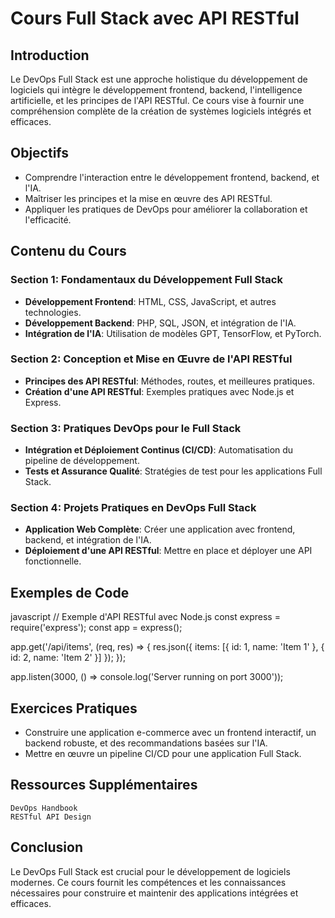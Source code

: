 # Cours Full Stack avec API RESTful

## Introduction
Le DevOps Full Stack est une approche holistique du développement de logiciels qui intègre le développement frontend, backend, l'intelligence artificielle, et les principes de l'API RESTful. Ce cours vise à fournir une compréhension complète de la création de systèmes logiciels intégrés et efficaces.

## Objectifs
- Comprendre l'interaction entre le développement frontend, backend, et l'IA.
- Maîtriser les principes et la mise en œuvre des API RESTful.
- Appliquer les pratiques de DevOps pour améliorer la collaboration et l'efficacité.

## Contenu du Cours

### Section 1: Fondamentaux du Développement Full Stack
- **Développement Frontend**: HTML, CSS, JavaScript, et autres technologies.
- **Développement Backend**: PHP, SQL, JSON, et intégration de l'IA.
- **Intégration de l'IA**: Utilisation de modèles GPT, TensorFlow, et PyTorch.

### Section 2: Conception et Mise en Œuvre de l'API RESTful
- **Principes des API RESTful**: Méthodes, routes, et meilleures pratiques.
- **Création d'une API RESTful**: Exemples pratiques avec Node.js et Express.

### Section 3: Pratiques DevOps pour le Full Stack
- **Intégration et Déploiement Continus (CI/CD)**: Automatisation du pipeline de développement.
- **Tests et Assurance Qualité**: Stratégies de test pour les applications Full Stack.

### Section 4: Projets Pratiques en DevOps Full Stack
- **Application Web Complète**: Créer une application avec frontend, backend, et intégration de l'IA.
- **Déploiement d'une API RESTful**: Mettre en place et déployer une API fonctionnelle.

## Exemples de Code

javascript
// Exemple d'API RESTful avec Node.js
const express = require('express');
const app = express();

app.get('/api/items', (req, res) => {
    res.json({ items: [{ id: 1, name: 'Item 1' }, { id: 2, name: 'Item 2' }] });
});

app.listen(3000, () => console.log('Server running on port 3000'));

## Exercices Pratiques

- Construire une application e-commerce avec un frontend interactif, un backend robuste, et des recommandations basées sur l'IA.
- Mettre en œuvre un pipeline CI/CD pour une application Full Stack.

## Ressources Supplémentaires

    DevOps Handbook
    RESTful API Design

## Conclusion

Le DevOps Full Stack est crucial pour le développement de logiciels modernes. Ce cours fournit les compétences et les connaissances nécessaires pour construire et maintenir des applications intégrées et efficaces.